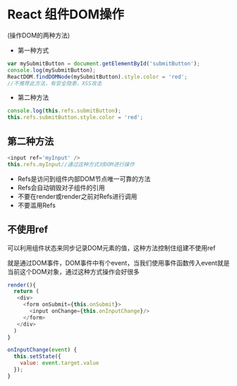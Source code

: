 # React 组件DOM操作

\(操作DOM的两种方法\)

* 第一种方式

```javascript
var mySubmitButton = document.getElementById('submitButton');
console.log(mySubmitButton);
ReactDOM.findDOMNode(mySubmitButton).style.color = 'red';
//不推荐此方法，有安全隐患，XSS攻击
```

* 第二种方法

```javascript
console.log(this.refs.submitButton);
this.refs.submitButton.style.color = 'red';
```

## 第二种方法

```javascript
<input ref='myInput' />
this.refs.myInput//通过这种方式对DOM进行操作
```

* Refs是访问到组件内部DOM节点唯一可靠的方法
* Refs会自动销毁对子组件的引用
* 不要在render或render之前对Refs进行调用
* 不要滥用Refs

## 不使用ref

可以利用组件状态来同步记录DOM元素的值，这种方法控制住组建不使用ref

就是通过DOM事件，DOM事件中有个event，当我们使用事件函数传入event就是当前这个DOM对象，通过这种方式操作会好很多

```javascript
render(){
  return (
   <div>
     <form onSubmit={this.onSubmit}>
       <input onChange={this.onInputChange}/>
     </form>
   </div>
  )
}

onInputChange(event) {
  this.setState({
    value: event.target.value
  });
}
```

